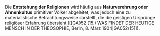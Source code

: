 
Die **Entstehung der Religionen** wird häufig aus **Naturverehrung oder Ahnenkultus** primitiver Völker abgeleitet, was jedoch eine zu materialistische Betrachtungsweise darstellt, die die geistigen Ursprünge religiöser Erfahrung übersieht ([[GA052 (15.) WAS FINDET DER HEUTIGE MENSCH IN DER THEOSOPHIE, Berlin, 8. März 1904|GA052/15]]).

